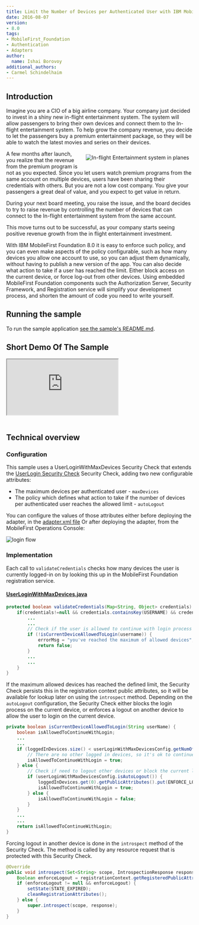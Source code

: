 ```yaml
---
title: Limit the Number of Devices per Authenticated User with IBM MobileFirst Foundation 8.0
date: 2016-08-07
version:
- 8.0
tags:
- MobileFirst_Foundation
- Authentication
- Adapters
author:
  name: Ishai Borovoy
additional_authors:
- Carmel Schindelhaim
---
```

## Introduction

Imagine you are a CIO of a big airline company. Your company just decided to invest in a shiny new in-flight entertainment system. The system will allow passengers to bring their own devices and connect them to the In-flight entertainment system. To help grow the company revenue, you decide to let the passengers buy a premium entertainment package, so they will be able to watch the latest movies and series on their devices.

<img alt="In-flight Entertainment system in planes" src="{{site.baseurl}}/assets/blog/2016-08-07-limit-the-number-of-devices-per-authenticated-user/cabin.jpg" style="float:right;margin: 10px"/>

A few months after launch, you realize that the revenue from the premium program is not as you expected. Since you let users watch premium programs from the same account on multiple devices, users have been sharing their credentials with others. But you are not a low cost company. You give your passengers a great deal of value, and you expect to get value in return.

During your next board meeting, you raise the issue, and the board decides to try to raise revenue by controlling the number of devices that can connect to the In-flight entertainment system from the same account.

This move turns out to be successful, as your company starts seeing positive revenue growth from the in flight entertainment investment.

With IBM MobileFirst Foundation 8.0 it is easy to enforce such policy, and you can even make aspects of the policy configurable, such as how many devices you allow one account to use, so you can adjust them dynamically, without having to publish a new version of the app. You can also decide what action to take if a user has reached the limit. Either block access on the current device, or force log-out from other devices.
Using embedded MobileFirst Foundation components such the Authorization Server, Security Framework, and Registration service will simplify your development process, and shorten the amount of code you need to write yourself.

## Running the sample
To run the sample application [see the sample's README.md](https://github.com/mfpdev/user-login-with-max-devices-sample).

## Short Demo Of The Sample
<div class="sizer">
  <div class="embed-responsive embed-responsive-16by9">
    <iframe src="https://www.youtube.com/embed/Hh11_AVWTVo"></iframe>
  </div>
</div>   
<br>

## Technical overview

### Configuration
This sample uses a UserLoginWithMaxDevices Security Check that extends the [UserLogin Security Check](https://mobilefirstplatform.ibmcloud.com/tutorials/en/foundation/8.0/authentication-and-security/user-authentication/security-check/) Security Check, adding two new configurable attributes:

- The maximum devices per authenticated user - `maxDevices`
- The policy which defines what action to take if the number of devices per authenticated user reaches the allowed limit - `autoLogout`

You can configure the values of those attributes either before deploying the adapter, in the [adapter.xml file](https://github.com/mfpdev/user-login-with-max-devices-sample/blob/master/UserLoginWithMaxDevicesSecurityCheck/src/main/adapter-resources/adapter.xml) Or after deploying the adapter, from the MobileFirst Operations Console:

![login flow]({{site.baseurl}}/assets/blog/2016-08-07-limit-the-number-of-devices-per-authenticated-user/console.png)

### Implementation
Each call to `validateCredentials` checks how many devices the user is currently logged-in on by looking this up in the MobileFirst Foundation registration service.

#### [UserLoginWithMaxDevices.java](https://github.com/mfpdev/user-login-with-max-devices-sample/blob/master/UserLoginWithMaxDevicesSecurityCheck/src/main/java/com/github/mfpdev/sample/UserLoginWithMaxDevices.java)

```java
protected boolean validateCredentials(Map<String, Object> credentials) {
    if(credentials!=null && credentials.containsKey(USERNAME) && credentials.containsKey(PASSWORD)){
        ...
        ...
        // Check if the user is allowed to continue with login process
        if (!isCurrentDeviceAllowedToLogin(username)) {
            errorMsg = "you've reached the maximum of allowed devices";
            return false;
        }
        ...
        ...
    }
}
```

If the maximum allowed devices has reached the defined limit, the Security Check persists this in the registration context public attributes, so it will be available for lookup later on using the `introspect` method. Depending on the `autoLogout` configuration, the Security Check either blocks the login process on the current device, or enforces a logout on another device to allow the user to login on the current device.

```java
private boolean isCurrentDeviceAllowedToLogin(String userName) {
    boolean isAllowedToContinueWithLogin;
    ...
    ...
    if (loggedInDevices.size() < userLoginWithMaxDevicesConfig.getNumOfAllowedDevices()) {
        // There are no other logged in devices, so it's ok to continue with login process
        isAllowedToContinueWithLogin = true;
    } else {
        // Check if need to logout other devices or block the current login
        if (userLoginWithMaxDevicesConfig.isAutoLogout()) {
            loggedInDevices.get(0).getPublicAttributes().put(ENFORCE_LOGOUT_ATTRIBUTE, true);
            isAllowedToContinueWithLogin = true;
        } else {
            isAllowedToContinueWithLogin = false;
        }
    }
    ...
    ...
    return isAllowedToContinueWithLogin;
}
```

Forcing logout in another device is done in the `introspect` method of the Security Check. The method is called by any resource request that is protected with this Security Check.

```java
@Override
public void introspect(Set<String> scope, IntrospectionResponse response) {
    Boolean enforceLogout = registrationContext.getRegisteredPublicAttributes().get(ENFORCE_LOGOUT_ATTRIBUTE);
    if (enforceLogout != null && enforceLogout) {
        setState(STATE_EXPIRED);
        cleanRegistrationAttributes();
    } else {
        super.introspect(scope, response);
    }
}
```

